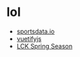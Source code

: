 # lol

* [sportsdata.io](https://sportsdata.io/developers/api-documentation/lol)
* [vuetifyjs](https://vuetifyjs.com/zh-Hans/components/selects/)
* [LCK Spring Season](https://lol.fandom.com/wiki/LCK/2021_Season/Spring_Season)
